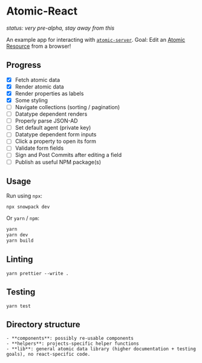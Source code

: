 # Atomic-React

_status: very pre-alpha, stay away from this_

An example app for interacting with [`atomic-server`](https://github.com/joepio/atomic).
Goal: Edit an [Atomic Resource](https://docs.atomicdata.dev/core/concepts.html) from a browser!

## Progress

- [x] Fetch atomic data
- [x] Render atomic data
- [x] Render properties as labels
- [x] Some styling
- [ ] Navigate collections (sorting / pagination)
- [ ] Datatype dependent renders
- [ ] Properly parse JSON-AD
- [ ] Set default agent (private key)
- [ ] Datatype dependent form inputs
- [ ] Click a property to open its form
- [ ] Validate form fields
- [ ] Sign and Post Commits after editing a field
- [ ] Publish as useful NPM package(s)

## Usage

Run using `npx`:

```
npx snowpack dev
```

Or `yarn` / `npm`:

```sh
yarn
yarn dev
yarn build
```

## Linting

`yarn prettier --write .`

## Testing

`yarn test`

## Directory structure

```
- **components**: possibly re-usable components
- **helpers**: projects-specific helper functions
- **lib**: general atomic data library (higher documentation + testing goals), no react-specific code.
```

